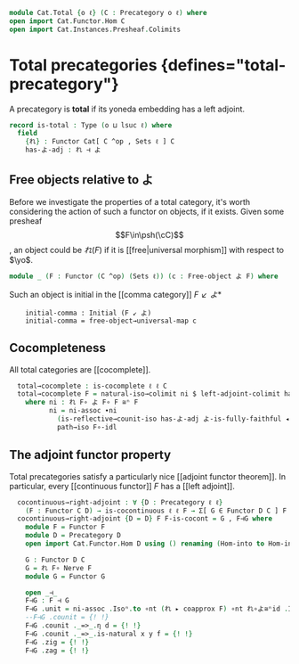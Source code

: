 <!--
```agda
open import Cat.Functor.Adjoint.Continuous
open import Cat.Functor.Adjoint.Reflective
open import Cat.Diagram.Initial
open import Cat.Instances.Comma
open import Cat.Diagram.Colimit.Base
open import Cat.Functor.Adjoint.AFT
open import Cat.Diagram.Limit.Base
open import Cat.Functor.Naturality
open import Cat.Instances.Functor
open import Cat.Functor.Adjoint
open import Cat.Functor.Compose
open import Cat.Diagram.Duals
open import Cat.Functor.Base
open import Cat.Functor.Hom.Representable
open import Cat.Functor.Hom.Yoneda
open import Cat.Functor.Hom.Duality
open import Cat.Prelude
open import Cat.Functor.Kan.Nerve
```
-->

```agda
module Cat.Total {o ℓ} (C : Precategory o ℓ) where
open import Cat.Functor.Hom C
open import Cat.Instances.Presheaf.Colimits
```
<!--
```agda
private
  open module C = Precategory C
  variable
    o' ℓ' : Level
```
-->

# Total precategories {defines="total-precategory"}

A precategory is **total** if its yoneda embedding has a left adjoint.

```agda
record is-total : Type (o ⊔ lsuc ℓ) where
  field
    {れ} : Functor Cat[ C ^op , Sets ℓ ] C
    has-よ-adj : れ ⊣ よ

```

## Free objects relative to よ

Before we investigate the properties of a total category, it's worth
considering the action of such a functor on objects, if it exists. Given
some presheaf $$F\in\psh(\cC)$$, an object could be $れ(F)$ if it is [[free|universal morphism]]
with respect to $\yo$.

```agda
module _ (F : Functor (C ^op) (Sets ℓ)) (c : Free-object よ F) where
```
<!--
```agda
  open Free-object c
  private
```
-->

Such an object is initial in the [[comma category]] $F \swarrow よ$*
```
    initial-comma : Initial (F ↙ よ)
    initial-comma = free-object→universal-map c

```

<!--
```agda
module _ (C-total : is-total) where
  open module C-total = is-total C-total

  れ∘よ≅ⁿid : れ F∘ よ ≅ⁿ Id
  れ∘よ≅ⁿid = is-reflective→counit-iso has-よ-adj よ-is-fully-faithful
```
-->

## Cocompleteness

All total categories are [[cocomplete]].

```agda
  total→cocomplete : is-cocomplete ℓ ℓ C
  total→cocomplete F = natural-iso→colimit ni $ left-adjoint-colimit has-よ-adj $ Psh-cocomplete ℓ C (よ F∘ F)
    where ni : れ F∘ よ F∘ F ≅ⁿ F
          ni = ni-assoc ∙ni
            (is-reflective→counit-iso has-よ-adj よ-is-fully-faithful ◂ni F) ∙ni
            path→iso F∘-idl
```

## The adjoint functor property

Total precategories satisfy a particularly nice [[adjoint functor theorem]]. In
particular, every [[continuous functor]] $F$ has a [[left adjoint]].


```agda
  cocontinuous→right-adjoint : ∀ {D : Precategory ℓ ℓ}
    (F : Functor C D) → is-cocontinuous ℓ ℓ F → Σ[ G ∈ Functor D C ] F ⊣ G
  cocontinuous→right-adjoint {D = D} F F-is-cocont = G , F⊣G where
    module F = Functor F
    module D = Precategory D
    open import Cat.Functor.Hom D using () renaming (Hom-into to Hom-intoᴰ; よ to よᴰ )

    G : Functor D C
    G = れ F∘ Nerve F
    module G = Functor G

    open _⊣_
    F⊣G : F ⊣ G
    F⊣G .unit = ni-assoc .Isoⁿ.to ∘nt (れ ▸ coapprox F) ∘nt れ∘よ≅ⁿid .Isoⁿ.from
    --F⊣G .counit = {! !}
    F⊣G .counit ._=>_.η d = {! !}
    F⊣G .counit ._=>_.is-natural x y f = {! !}
    F⊣G .zig = {! !}
    F⊣G .zag = {! !}
```
